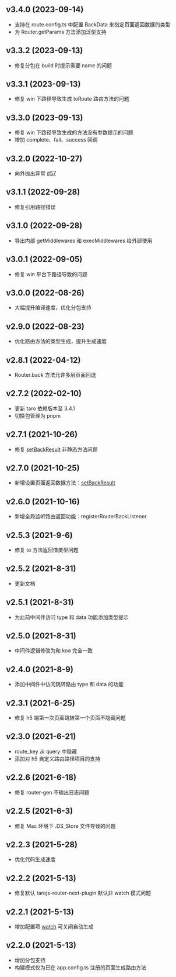## v3.4.0 (2023-09-14)

- 支持在 route.config.ts 中配置 BackData 来指定页面返回数据的类型
- 为 Router.getParams 方法添加泛型支持

## v3.3.2 (2023-09-13)

- 修复分包在 build 时提示需要 name 的问题

## v3.3.1 (2023-09-13)

- 修复 win 下路径导致生成 toRoute 路由方法的问题

## v3.3.0 (2023-09-13)

- 修复 win 下路径导致生成的方法没有参数提示的问题
- 增加 complete、fail、success 回调

## v3.2.0 (2022-10-27)

- 向外抛出异常 [#57](https://github.com/lblblong/tarojs-router-next/issues/57)

## v3.1.1 (2022-09-28)

- 修复引用路径错误

## v3.1.0 (2022-09-28)

- 导出内部 getMiddlewares 和 execMiddlewares 给外部使用

## v3.0.1 (2022-09-05)

- 修复 win 平台下路径导致的问题

## v3.0.0 (2022-08-26)

- 大幅提升编译速度，优化分包支持

## v2.9.0 (2022-08-23)

- 优化路由方法的类型生成，提升生成速度

## v2.8.1 (2022-04-12)

- Router.back 方法允许多层页面回退

## v2.7.2 (2022-02-10)

- 更新 taro 依赖版本至 3.4.1
- 切换包管理为 pnpm

## v2.7.1 (2021-10-26)

- 修复 [setBackResult](https://lblblong.github.io/tarojs-router-next/api/router#setbackresult-result-any-) 非静态方法问题

## v2.7.0 (2021-10-25)

- 新增设置页面返回数据方法：[setBackResult](https://lblblong.github.io/tarojs-router-next/api/router#setbackresult-result-any-)

## v2.6.0 (2021-10-16)

- 新增全局监听路由返回功能：registerRouterBackListener

## v2.5.3 (2021-9-6)

- 修复 to 方法返回值类型问题

## v2.5.2 (2021-8-31)

- 更新文档

## v2.5.1 (2021-8-31)

- 为此前中间件访问 type 和 data 功能添加类型提示

## v2.5.0 (2021-8-31)

- 中间件逻辑修改为和 koa 完全一致

## v2.4.0 (2021-8-9)

- 添加中间件中访问跳转路由 type 和 data 的功能

## v2.3.1 (2021-6-25)

- 修复 h5 端第一次页面跳转第一个页面不隐藏问题

## v2.3.0 (2021-6-21)

- route_key 从 query 中隐藏
- 添加对 h5 自定义路由路径项目的支持

## v2.2.6 (2021-6-18)

- 修复 router-gen 不输出日志问题

## v2.2.5 (2021-6-3)

- 修复 Mac 环境下 .DS_Store 文件导致的问题

## v2.2.3 (2021-5-28)

- 优化代码生成速度

## v2.2.2 (2021-5-13)

- 修复默认 tarojs-router-next-plugin 默认非 watch 模式问题

## v2.2.1 (2021-5-13)

- 增加配置项 [watch](https://lblblong.github.io/tarojs-router-next/guide/quike/config#%E5%85%B3%E9%97%AD%E8%87%AA%E5%8A%A8%E7%94%9F%E6%88%90-routerto) 可关闭自动生成

## v2.2.0 (2021-5-13)

- 增加分包支持
- 构建模式仅为已在 app.config.ts 注册的页面生成路由方法
